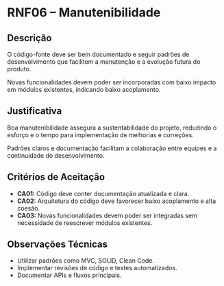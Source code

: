 # RNF06 – Manutenibilidade

## Descrição  
O código-fonte deve ser bem documentado e seguir padrões de desenvolvimento que facilitem a manutenção e a evolução futura do produto.  

Novas funcionalidades devem poder ser incorporadas com baixo impacto em módulos existentes, indicando baixo acoplamento.

## Justificativa  
Boa manutenibilidade assegura a sustentabilidade do projeto, reduzindo o esforço e o tempo para implementação de melhorias e correções.

Padrões claros e documentação facilitam a colaboração entre equipes e a continuidade do desenvolvimento.

## Critérios de Aceitação  
- **CA01:** Código deve conter documentação atualizada e clara.  
- **CA02:** Arquitetura do código deve favorecer baixo acoplamento e alta coesão.  
- **CA03:** Novas funcionalidades devem poder ser integradas sem necessidade de reescrever módulos existentes.

## Observações Técnicas  
- Utilizar padrões como MVC, SOLID, Clean Code.  
- Implementar revisões de código e testes automatizados.  
- Documentar APIs e fluxos principais.
